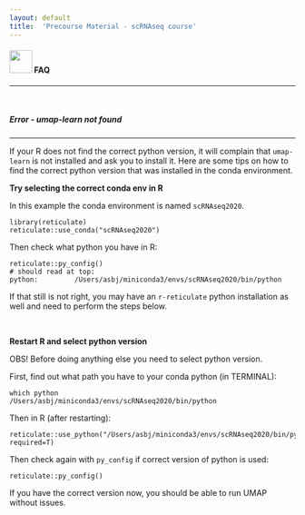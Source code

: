 ```yaml
---
layout: default
title:  'Precourse Material - scRNAseq course'
---
```


#### <img border="0" src="https://www.svgrepo.com/show/83019/faq-button.svg" width="40" height="40"> FAQ
***

<br/>


##### Error - umap-learn not found
***

If your R does not find the correct python version, it will complain that `umap-learn` is not installed and ask you to install it. Here are some tips on how to find the correct python version that was installed in the conda environment.

**Try selecting the correct conda env in R**

In this example the conda environment is named `scRNAseq2020`.
```
library(reticulate)
reticulate::use_conda("scRNAseq2020")
```

Then check what python you have in R:
```
reticulate::py_config()
# should read at top:
python:         /Users/asbj/miniconda3/envs/scRNAseq2020/bin/python
```

If that still is not right, you may have an `r-reticulate` python installation as well and need to perform the steps below.

<br/>

**Restart R and select python version**

OBS! Before doing anything else you need to select python version.

First, find out what path you have to your conda python (in TERMINAL):
```
which python
/Users/asbj/miniconda3/envs/scRNAseq2020/bin/python
```

Then in R (after restarting):
```
reticulate::use_python("/Users/asbj/miniconda3/envs/scRNAseq2020/bin/python", required=T)
```

Then check again with `py_config` if correct version of python is used:
```
reticulate::py_config()
```

If you have the correct version now, you should be able to run UMAP without issues.

